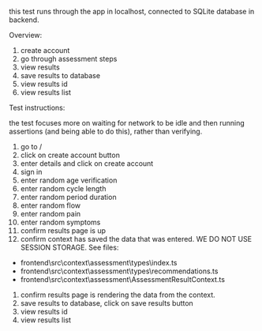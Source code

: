  this test runs through the app in localhost, connected to SQLite database in backend.

 Overview:

 1. create account
 2. go through assessment steps
 3. view results
 4. save results to database
 5. view results id
 6. view results list


 Test instructions:

 the test focuses more on waiting for network to be idle and then running assertions (and being able to do this), rather than verifying.

 1. go to / 
 2. click on create account button
 3. enter details and click on create account
 4. sign in
 5. enter random age verification
 6. enter random cycle length
 7.  enter random period duration
 8.  enter random flow
 9.  enter random pain
 10. enter random symptoms
 11. confirm results page is up
 12. confirm context has saved the data that was entered. WE DO NOT USE SESSION STORAGE. See files:
 - frontend\src\context\assessment\types\index.ts
 - frontend\src\context\assessment\types\recommendations.ts
 - frontend\src\context\assessment\AssessmentResultContext.ts
 1.  confirm results page is rendering the data from the context.
 2.  save results to database, click on save results button
 3.  view results id
 4.  view results list

